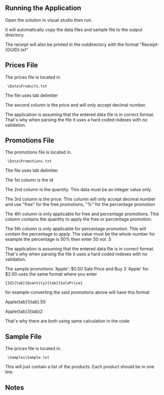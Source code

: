 ## Running the Application

Open the solution in visual studio then run. 

It will automatically copy the data files and sample file to the output directory. 

The receipt will also be printed in the outdirectory with the format "Receipt-{GUID}.txt"

## Prices File

The prices file is located in.

```
 \Data\Products.txt
```

The file uses tab delimiter

The second column is the price and will only accept decimal number. 

The application is assuming that the entered data file is in correct format. That's why when parsing the file it uses a hard coded indexes with no validation.


## Promotions File

The promotions file is located in.

```
 \Data\Promotions.txt
```

The file uses tab delimiter

The 1st column is the id

The 2nd column is the quantity. This data must be an integer value only.

The 3rd column is the price. This column will only accept decimal number and use "free" for the free promotions, "%" for the percentage promotion

The 4th column is only applicable for free and percentage promotions. This column contains the quantity to apply the free or percentage promotion.

The 5th column is only applicable for percentage promotion. This will contain the percentage to apply. The value must be the whole number for example the percentage is 50% then enter 50 not .5

The application is assuming that the entered data file is in correct format. That's why when parsing the file it uses a hard coded indexes with no validation.


The sample promotions 'Apple': $0.50 Sale Price and Buy 3 'Apple' for $2.00 uses the same format where you enter 

```
{Id}{tab}{Quantity}{tab}{SalePrice}
```

for example converting the said promotions above will have this format

Apple{tab}1{tab}.50

Apple{tab}3{tab}2

That's why there are both using same calculation in the code

## Sample File

The prices file is located in.

```
 \Samples\Sample.txt
```

This will just contain a list of the products. Each product should be in one line.


## Notes





